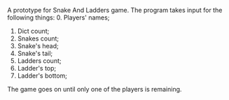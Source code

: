 A prototype for Snake And Ladders game.
The program takes input for the following things:
0. Players' names;
1. Dict count;
2. Snakes count;
3. Snake's head;
4. Snake's tail;
5. Ladders count;
6. Ladder's top;
7. Ladder's bottom;

The game goes on until only one of the players is remaining.
